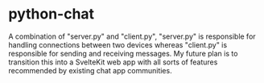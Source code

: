 # python-chat
A combination of "server.py" and "client.py", "server.py" is responsible for handling connections between two devices whereas "client.py" is responsible for sending and receiving messages. My future plan is to transition this into a SvelteKit web app with all sorts of features recommended by existing chat app communities.
